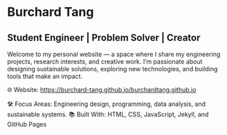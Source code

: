 # Burchard Tang
## Student Engineer | Problem Solver | Creator

Welcome to my personal website — a space where I share my engineering projects, research interests, and creative work. I’m passionate about designing sustainable solutions, exploring new technologies, and building tools that make an impact.

🌐 Website: https://burchard-tang.github.io/burchardtang.github.io

🛠️ Focus Areas: Engineering design, programming, data analysis, and sustainable systems.
📚 Built With: HTML, CSS, JavaScript, Jekyll, and GitHub Pages
